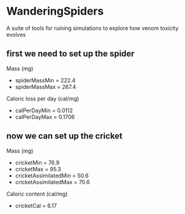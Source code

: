 # WanderingSpiders
A suite of tools for ruining simulations to explore how venom toxicity evolves

## first we need to set up the spider

Mass (mg)

* spiderMassMin = 222.4
* spiderMassMax = 267.4

Caloric loss per day (cal/mg)
* calPerDayMin = 0.0112
* calPerDayMax = 0.1706 



## now we can set up the cricket



Mass (mg)

* cricketMin = 76.9
* cricketMax = 95.3
* cricketAssimilatedMin = 50.6
* cricketAssimilatedMax = 70.6

Caloric content (cal/mg)
* cricketCal = 6.17


